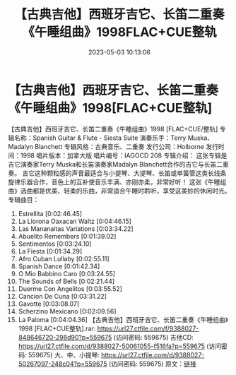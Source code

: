 ﻿---
title: 【古典吉他】西班牙吉它、长笛二重奏《午睡组曲》1998FLAC+CUE整轨
date: 2023-05-03 10:13:06
categories: 古典音乐、新世纪、纯音雅乐
tags: 纯音雅乐
---
# 【古典吉他】西班牙吉它、长笛二重奏《午睡组曲》1998[FLAC+CUE整轨]

【古典吉他】西班牙吉它、长笛二重奏《午睡组曲》1998
[FLAC+CUE/整轨]
专辑名称：Spanish Guitar & Flute - Siesta Suite
演奏乐手：Terry Muska、Madalyn Blanchett
专辑风格：古典音乐、二重奏
发行公司：Holborne
发行时间：1998
唱片版本：加拿大版
唱片编号：IAGOCD 208
专辑介绍：
这张专辑是吉它演奏家Terry Muska和长笛演奏家Madalyn Blanchett合作的吉它与长笛二重奏。
吉它这种颗粒感的声音最适合与小提琴、大提琴、长笛或单簧管这类长线条旋律乐器合作，音色上的互补使音乐丰满、亦刚亦柔，非常好听！
这张《午睡组曲》选曲都是优美、轻柔的乐曲，非常适合午睡时聆听，享受这美妙的休闲时光。
专辑曲目：
01. Estrellita [0:02:46.45]
02. La Llorona Oaxacan Waltz [0:04:46.15]
03. Las Mananaitas Variations [0:03:34.22]
04. Abuelito Remembers [0:01:39.02]
05. Sentimentos [0:03:24.10]
06. La Fiesta [0:01:34.29]
07. Afro Cuban Lullaby [0:02:55.11]
08. Spanish Dance [0:01:42.34]
09. O Mio Babbino Caro [0:03:24.55]
10. The Sounds of Bells [0:02:21.44]
11. Duerme Con Angelitos [0:03:55.52]
12. Cancion De Cuna [0:03:31.22]
13. Gavotte [0:03:08.07]
14. Scherzino Mexicano [0:02:09.56]
15. La Paloma [0:04:04.36]
【古典吉他】西班牙吉它、长笛二重奏《午睡组曲》1998 [FLAC+CUE整轨].rar: https://url27.ctfile.com/f/9388027-848646720-298d90?p=559675
(访问密码: 559675)
吉他CD: https://url27.ctfile.com/d/9388027-50061055-f516fa?p=559675
(访问密码: 559675)
大、中、小提琴: https://url27.ctfile.com/d/9388027-50267097-248c04?p=559675
(访问密码: 559675)
原文：[链接](https://blog.sina.com.cn/s/blog_1647c7e76010311pq.html)